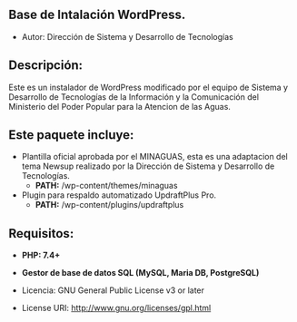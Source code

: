 ## Base de Intalación WordPress.
- Autor: Dirección de Sistema y Desarrollo de Tecnologías

## Descripción: 
Este es un instalador de WordPress modificado por el equipo de Sistema y Desarrollo de Tecnologías de la Información y la Comunicación  del Ministerio del Poder Popular para la Atencion de las Aguas.

## Este paquete incluye:
- Plantilla oficial aprobada por el MINAGUAS, esta es una adaptacion del tema Newsup realizado por la Dirección de Sistema y Desarrollo de Tecnologías.
    - **PATH:** /wp-content/themes/minaguas
- Plugin para respaldo automatizado UpdraftPlus Pro.
    - **PATH:** /wp-content/plugins/updraftplus

## Requisitos:
- **PHP: 7.4+**
- **Gestor de base de datos SQL (MySQL, Maria DB, PostgreSQL)**

- Licencia: GNU General Public License v3 or later
- License URI: http://www.gnu.org/licenses/gpl.html